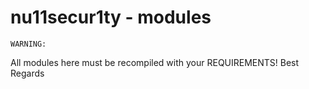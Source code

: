 # nu11secur1ty - modules

`WARNING:`

All modules here must be recompiled with your REQUIREMENTS!
Best Regards
